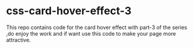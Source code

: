# css-card-hover-effect-3
This repo contains code for the card hover effect with part-3 of the series ,do enjoy the work and if want use this code to make your page more attractive.
